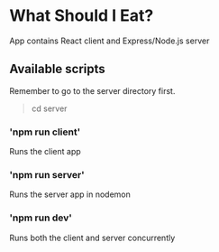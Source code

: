 # What Should I Eat?
App contains React client and Express/Node.js server

## Available scripts
Remember to go to the server directory first.
> cd server

### 'npm run client'
Runs the client app

### 'npm run server'
Runs the server app in nodemon

### 'npm run dev'
Runs both the client and server concurrently